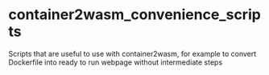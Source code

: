# container2wasm_convenience_scripts
Scripts that are useful to use with container2wasm, for example to convert Dockerfile into ready to run webpage without intermediate steps
